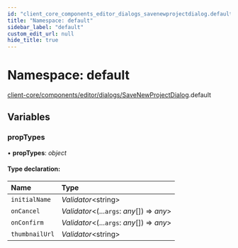 ```yaml
---
id: "client_core_components_editor_dialogs_savenewprojectdialog.default"
title: "Namespace: default"
sidebar_label: "default"
custom_edit_url: null
hide_title: true
---
```


# Namespace: default

[client-core/components/editor/dialogs/SaveNewProjectDialog](client_core_components_editor_dialogs_savenewprojectdialog.md).default

## Variables

### propTypes

• **propTypes**: *object*

#### Type declaration:

Name | Type |
:------ | :------ |
`initialName` | *Validator*<string\> |
`onCancel` | *Validator*<(...`args`: *any*[]) => *any*\> |
`onConfirm` | *Validator*<(...`args`: *any*[]) => *any*\> |
`thumbnailUrl` | *Validator*<string\> |
